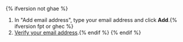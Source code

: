 {% ifversion not ghae %}
1. In "Add email address", type your email address and click **Add**.{% ifversion fpt or ghec %}
1. [Verify your email address](/account-and-profile/setting-up-and-managing-your-personal-account-on-github/managing-email-preferences/verifying-your-email-address).{% endif %}
{% endif %}
